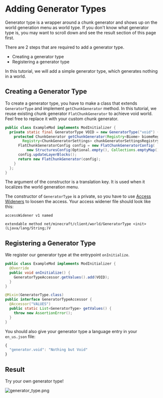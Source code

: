 # Adding Generator Types

Generator type is a wrapper around a chunk generator and shows up on the
world generation menu as world type. If you don't know what generator
type is, you may want to scroll down and see the result section of this
page first.

There are 2 steps that are required to add a generator type.

- Creating a generator type
- Registering a generator type

In this tutorial, we will add a simple generator type, which generates
nothing in a world.

## Creating a Generator Type

To create a generator type, you have to make a class that extends
`GeneratorType` and implement `getChunkGenerator` method. In this
tutorial, we reuse existing chunk generator `FlatChunkGenerator` to
achieve void world. Feel free to replace it with your custom chunk
generator.

```java
public class ExampleMod implements ModInitializer {
  private static final GeneratorType VOID = new GeneratorType("void") {
    protected ChunkGenerator getChunkGenerator(Registry<Biome> biomeRegistry,
        Registry<ChunkGeneratorSettings> chunkGeneratorSettingsRegistry, long seed) {
      FlatChunkGeneratorConfig config = new FlatChunkGeneratorConfig(
          new StructuresConfig(Optional.empty(), Collections.emptyMap()), biomeRegistry);
      config.updateLayerBlocks();
      return new FlatChunkGenerator(config);
    }
  };
}
```

The argument of the constructor is a translation key. It is used when it
localizes the world generation menu.

The constructor of `GeneratorType` is a private, so you have to use
[Access Wideners](../Modding-Tutorials/accesswideners.md) to loosen the access. Your
access widener file should look like this:

    accessWidener v1 named
    
    extendable method net/minecraft/client/world/GeneratorType <init> (Ljava/lang/String;)V

## Registering a Generator Type

We register our generator type at the entrypoint `onInitialize`.

```java
public class ExampleMod implements ModInitializer {
  @Override
  public void onInitialize() {
    GeneratorTypeAccessor.getValues().add(VOID);
  }
}
```

```java
@Mixin(GeneratorType.class)
public interface GeneratorTypeAccessor {
  @Accessor("VALUES")
  public static List<GeneratorType> getValues() {
    throw new AssertionError();
  }
}
```

You should also give your generator type a language entry in your
`en_us.json` file:

```JavaScript
{
  "generator.void": "Nothing but Void"
}
```

## Result

Try your own generator type!

![generator\_type.png](../images/tutorial/generator_type.png)
